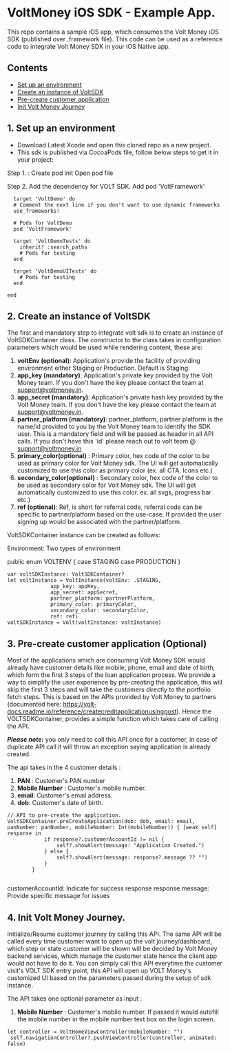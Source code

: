 # VoltMoney iOS SDK - Example App.

This repo contains a sample iOS app, which consumes the Volt Money iOS SDK (published over .framework file). This code can be used as a reference code to integrate Volt Money SDK in your iOS Native app.

## Contents
* [Set up an environment](#set-up-an-environment)
* [Create an instance of VoltSDK](#create-voltsdk-instance)
* [Pre-create customer application](#precreate-application)
* [Init Volt Money Journey](#init-volt-money-journey)

## 1. Set up an environment 

* Download Latest Xcode and open this cloned repo as a new project.
* This sdk is published via CocoaPods file, follow below steps to get it in your project: 

Step 1. : Create pod init
          Open pod file

Step 2. Add the dependency for VOLT SDK. 
 Add pod 'VoltFramework'
	  
```  
  target 'VoltDemo' do
  # Comment the next line if you don't want to use dynamic frameworks
  use_frameworks!

  # Pods for VoltDemo
  pod 'VoltFramework'

  target 'VoltDemoTests' do
    inherit! :search_paths
    # Pods for testing
  end

  target 'VoltDemoUITests' do
    # Pods for testing
  end

end
```

## 2. Create an instance of VoltSDK

The first and mandatory step to integrate volt sdk is to create an instance of VoltSDKContainer class. The constructor to the class takes in configuration parameters which would be used while rendering content, these are: 

1. **voltEnv (optional)**: Application's provide the facility of providing environment either Staging or Production. Default is Staging. 
2. **app_key (mandatory)**: Application's private key provided by the Volt Money team. If you don't have the key please contact the team at support@voltmoney.in. 
3. **app_secret (mandatory)**: Application's private hash key provided by the Volt Money team. If you don't have the key please contact the team at support@voltmoney.in. 
4. **partner_platform (mandatory)**: partner_platform, partner platform is the name/id provided to you by the Volt Money team to identify the SDK user. This is a mandatory field and will be passed as header in all API calls. If you don't have this 'id' please reach out to volt team @ support@voltmoney.in
5. **primary_color(optional)** : Primary color, hex code of the color to be used as primary color for Volt Money sdk. The UI will get automatically customized to use this color as primary color (ex. all CTA, Icons etc.) 
6. **secondary_color(optional)** : Secondary color, hex code of the color to be used as secondary color for Volt Money sdk. The UI will get automatically customized to use this color. ex. all svgs, progress bar etc.)
7. **ref (optional)**: Ref, is short for referral code, referral code can be specific to partner/platform based on the use-case. If provided the user signing up would be associated with the partner/platform. 

VoltSDKContainer instance can be created as follows: 

Environment: Two types of environment

public enum VOLTENV {
    case STAGING
    case PRODUCTION
}

  ```
  var voltSDKInstance: VoltSDKContainer?
  let voltInstance = VoltInstance(voltEnv: .STAGING,
  				app_key: appKey,
  				app_secret: appSecret,
				partner_platform: partnerPlatform,
				primary_color: primaryColor,
				secondary_color: secondaryColor,
				ref: ref)
  voltSDKInstance = Volt(voltInstance: voltInstance)
  
  ```
 
## 3. Pre-create customer application (Optional) 

Most of the applications which are consuming Volt Money SDK would already have customer details like mobile, phone, email and date of birth, which form the first 3 steps of the loan application process. We provide a way to simplify the user experience by pre-creating the application, this will skip the first 3 steps and will take the customers directly to the portfolio fetch steps. This is based on the  APIs provided by  Volt Money  to partners (documented here: https://volt-docs.readme.io/reference/createcreditapplicationusingpost). Hence the VOLTSDKContainer, provides a simple function which takes care of calling the API. 

***Please note:*** you only need to call this API once for a customer, in case of duplicate API call it will throw an exception saying application is already created.

The api takes in the 4 customer details : 

1. **PAN** : Customer's PAN number 
2. **Mobile Number** : Customer's mobile number. 
3. **email**: Customer's email address. 
4. **dob**: Customer's date of birth. 


```
// API to pre-create the application. 
VoltSDKContainer.preCreateApplication(dob: dob, email: email, panNumber: panNumber, mobileNumber: Int(mobileNumber)) { [weak self] response in
            if response?.customerAccountId != nil {
                self?.showAlert(message: "Application Created.")
            } else {
                self?.showAlert(message: response?.message ?? "")
            }
        }
	
``` 
customerAccountId: Indicate for success response
response.message:  Provide specific message for issues


## 4. Init Volt Money Journey. 

Initialize/Resume customer journey by calling this API. The same API will be called every time customer want to open up the volt journey/dashboard, which step or state customer will be shown will be decided by Volt Money backend services, which manage the customer state hence the client app would not have to do it. You can simply call this API everytime the customer visit's VOLT SDK entry point, this API will open up VOLT Money's customized UI based on the parameters passed during the setup of sdk instance.

The API takes one optional parameter as input : 

1. **Mobile Number** : Customer's mobile number. If passed it would autofill the mobile number in the mobile number text box on the login screen. 


```
let controller = VoltHomeViewController(mobileNumber: "")
 self.navigationController?.pushViewController(controller, animated: false)
 
```
 


